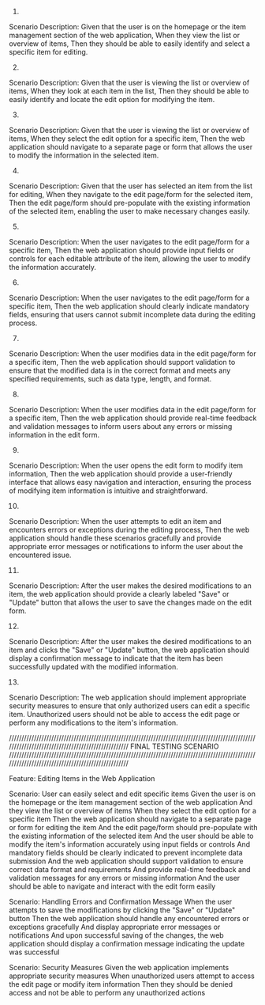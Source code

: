 1. 
Scenario Description:
Given that the user is on the homepage or the item management section of the web application,
When they view the list or overview of items,
Then they should be able to easily identify and select a specific item for editing.

2.
Scenario Description:
Given that the user is viewing the list or overview of items,
When they look at each item in the list,
Then they should be able to easily identify and locate the edit option for modifying the item.

3.
Scenario Description:
Given that the user is viewing the list or overview of items,
When they select the edit option for a specific item,
Then the web application should navigate to a separate page or form that allows the user to modify the information in the selected item.

4.
Scenario Description:
Given that the user has selected an item from the list for editing,
When they navigate to the edit page/form for the selected item,
Then the edit page/form should pre-populate with the existing information of the selected item, enabling the user to make necessary changes easily.

5.
Scenario Description:
When the user navigates to the edit page/form for a specific item,
Then the web application should provide input fields or controls for each editable attribute of the item, allowing the user to modify the information accurately.

6.
Scenario Description:
When the user navigates to the edit page/form for a specific item,
Then the web application should clearly indicate mandatory fields, ensuring that users cannot submit incomplete data during the editing process.

7.
Scenario Description:
When the user modifies data in the edit page/form for a specific item,
Then the web application should support validation to ensure that the modified data is in the correct format and meets any specified requirements, such as data type, length, and format.

8.
Scenario Description:
When the user modifies data in the edit page/form for a specific item,
Then the web application should provide real-time feedback and validation messages to inform users about any errors or missing information in the edit form.

9.
Scenario Description:
When the user opens the edit form to modify item information,
Then the web application should provide a user-friendly interface that allows easy navigation and interaction, ensuring the process of modifying item information is intuitive and straightforward.

10.
Scenario Description:
When the user attempts to edit an item and encounters errors or exceptions during the editing process,
Then the web application should handle these scenarios gracefully and provide appropriate error messages or notifications to inform the user about the encountered issue.

11.
Scenario Description:
After the user makes the desired modifications to an item, the web application should provide a clearly labeled "Save" or "Update" button that allows the user to save the changes made on the edit form.

12.
Scenario Description:
After the user makes the desired modifications to an item and clicks the "Save" or "Update" button, the web application should display a confirmation message to indicate that the item has been successfully updated with the modified information.

13.
Scenario Description:
The web application should implement appropriate security measures to ensure that only authorized users can edit a specific item. Unauthorized users should not be able to access the edit page or perform any modifications to the item's information.


///////////////////////////////////////////////////////////////////////////////////////////////////////////////////////////////////////////////////
FINAL TESTING SCENARIO
///////////////////////////////////////////////////////////////////////////////////////////////////////////////////////////////////////////////////

Feature: Editing Items in the Web Application

Scenario: User can easily select and edit specific items
  Given the user is on the homepage or the item management section of the web application
  And they view the list or overview of items
  When they select the edit option for a specific item
  Then the web application should navigate to a separate page or form for editing the item
  And the edit page/form should pre-populate with the existing information of the selected item
  And the user should be able to modify the item's information accurately using input fields or controls
  And mandatory fields should be clearly indicated to prevent incomplete data submission
  And the web application should support validation to ensure correct data format and requirements
  And provide real-time feedback and validation messages for any errors or missing information
  And the user should be able to navigate and interact with the edit form easily

Scenario: Handling Errors and Confirmation Message
  When the user attempts to save the modifications by clicking the "Save" or "Update" button
  Then the web application should handle any encountered errors or exceptions gracefully
  And display appropriate error messages or notifications
  And upon successful saving of the changes, the web application should display a confirmation message indicating the update was successful

Scenario: Security Measures
  Given the web application implements appropriate security measures
  When unauthorized users attempt to access the edit page or modify item information
  Then they should be denied access and not be able to perform any unauthorized actions
